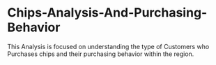 # Chips-Analysis-And-Purchasing-Behavior
This Analysis is focused on understanding the type of Customers who Purchases chips and their purchasing behavior within the region.
